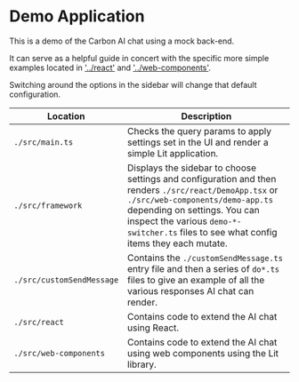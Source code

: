 # Demo Application

This is a demo of the Carbon AI chat using a mock back-end.

It can serve as a helpful guide in concert with the specific more simple examples located in ['../react'](../examples/react) and ['../web-components'](../examples/web-components).

Switching around the options in the sidebar will change that default configuration.

| Location                  | Description                                                                                                                                                                                                                                                         |
| ------------------------- | ------------------------------------------------------------------------------------------------------------------------------------------------------------------------------------------------------------------------------------------------------------------- |
| `./src/main.ts`           | Checks the query params to apply settings set in the UI and render a simple Lit application.                                                                                                                                                                        |
| `./src/framework`         | Displays the sidebar to choose settings and configuration and then renders `./src/react/DemoApp.tsx` or `./src/web-components/demo-app.ts` depending on settings. You can inspect the various `demo-*-switcher.ts` files to see what config items they each mutate. |
| `./src/customSendMessage` | Contains the `./customSendMessage.ts` entry file and then a series of `do*.ts` files to give an example of all the various responses AI chat can render.                                                                                                            |
| `./src/react`             | Contains code to extend the AI chat using React.                                                                                                                                                                                                                    |
| `./src/web-components`    | Contains code to extend the AI chat using web components using the Lit library.                                                                                                                                                                                     |
